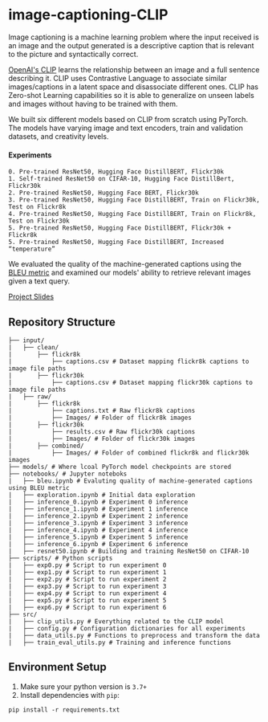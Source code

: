# image-captioning-CLIP

Image captioning is a machine learning problem where the input received is an image and the output generated is a descriptive caption that is relevant to the picture and syntactically correct.

[OpenAI's CLIP](https://openai.com/research/clip) learns the relationship between an image and a full sentence describing it. CLIP uses Contrastive Language to associate similar images/captions in a latent space and disassociate different ones. CLIP has Zero-shot Learning capabilities so it is able to generalize on unseen labels and images without having to be trained with them. 

We built six different models based on CLIP from scratch using PyTorch. The models have varying image and text encoders, train and validation datasets, and creativity levels.
#### Experiments
```
0. Pre-trained ResNet50, Hugging Face DistillBERT, Flickr30k
1. Self-trained ResNet50 on CIFAR-10, Hugging Face DistillBert, Flickr30k
2. Pre-trained ResNet50, Hugging Face BERT, Flickr30k
3. Pre-trained ResNet50, Hugging Face DistillBERT, Train on Flickr30k, Test on Flickr8k
4. Pre-trained ResNet50, Hugging Face DistillBERT, Train on Flickr8k, Test on Flickr30k
5. Pre-trained ResNet50, Hugging Face DistillBERT, Flickr30k + Flickr8k
5. Pre-trained ResNet50, Hugging Face DistillBERT, Increased “temperature”
```

We evaluated the quality of the machine-generated captions using the [BLEU metric](https://aclanthology.org/P02-1040.pdf) and examined our models' ability to retrieve relevant images given a text query.

[Project Slides](https://docs.google.com/presentation/d/1aLRRgcvadYfl0LNHZWuO7poyO-56RIeh63R_D2vCdk4/edit#slide=id.g2416b87c743_1_0)


## Repository Structure
```
├── input/
|   ├── clean/
|       ├── flickr8k
|           ├── captions.csv # Dataset mapping flickr8k captions to image file paths
|       ├── flickr30k 
|           ├── captions.csv # Dataset mapping flickr30k captions to image file paths
|   ├── raw/
|       ├── flickr8k
|           ├── captions.txt # Raw flickr8k captions
|           ├── Images/ # Folder of flickr8k images
|       ├── flickr30k 
|           ├── results.csv # Raw flickr30k captions
|           ├── Images/ # Folder of flickr30k images
|       ├── combined/
|           ├── Images/ # Folder of combined flickr8k and flickr30k images
├── models/ # Where lcoal PyTorch model checkpoints are stored
├── notebooks/ # Jupyter noteboks
|   ├── bleu.ipynb # Evaluting quality of machine-generated captions using BLEU metric
|   ├── exploration.ipynb # Initial data exploration
|   ├── inference_0.ipynb # Experiment 0 inference
|   ├── inference_1.ipynb # Experiment 1 inference
|   ├── inference_2.ipynb # Experiment 2 inference
|   ├── inference_3.ipynb # Experiment 3 inference
|   ├── inference_4.ipynb # Experiment 4 inference
|   ├── inference_5.ipynb # Experiment 5 inference
|   ├── inference_6.ipynb # Experiment 6 inference
|   ├── resnet50.ipynb # Building and training ResNet50 on CIFAR-10
├── scripts/ # Python scripts
|   ├── exp0.py # Script to run experiment 0
|   ├── exp1.py # Script to run experiment 1
|   ├── exp2.py # Script to run experiment 2
|   ├── exp3.py # Script to run experiment 3
|   ├── exp4.py # Script to run experiment 4
|   ├── exp5.py # Script to run experiment 5
|   ├── exp6.py # Script to run experiment 6
├── src/
|   ├── clip_utils.py # Everything related to the CLIP model
|   ├── config.py # Configuration dictionaries for all experiments
|   ├── data_utils.py # Functions to preprocess and transform the data
|   ├── train_eval_utils.py # Training and inference functions
```

## Environment Setup
1. Make sure your python version is `3.7+`
2. Install dependencies with `pip`:
```
pip install -r requirements.txt
```
